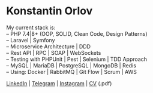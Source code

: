 # Konstantin Orlov
<p>
My current stack is:<br>
– PHP 7.4|8+ (OOP, SOLID, Clean Code, Design Patterns)<br>
– Laravel | Symfony<br>
– Microservice Architecture | DDD<br>
– Rest API | RPC | SOAP | WebSockets<br>
– Testing with PHPUnit | Pest | Selenium | TDD Approach<br>
– MySQL | MariaDB | PostgreSQL | MongoDB | Redis<br>
– Using: Docker | RabbitMQ | Git Flow | Scrum | AWS<br>
</p>

[LinkedIn](https://www.linkedin.com/in/orlovtech/) | 
[Telegram](https://t.me/orlov_dev/) | 
[Instagram](https://www.instagram.com/orlov_dev/) | 
[CV](https://github.com/orlovkn/orlovkn.github.com/blob/master/konstantin-orlov-cv.pdf) (.pdf)
